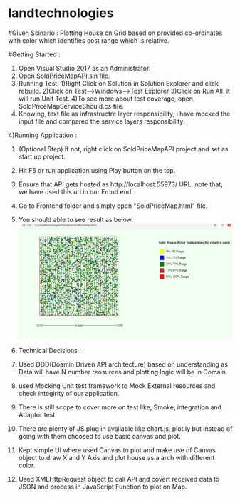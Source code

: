 # landtechnologies

#Given Scinario : Plotting House on Grid based on provided co-ordinates with color which identifies cost range which is relative.

#Getting Started : 

1) Open Visual Studio 2017 as an Administrator.
2) Open SoldPriceMapAPI.sln file. 
3) Running Test:
  1)Right Click on Solution in Solution Explorer and click rebuild.
  2)Click on Test-->Windows-->Test Explorer
  3)Click on Run All. it will run Unit Test.
  4)To see more about test coverage, open SoldPriceMapServiceShould.cs file.
  5) Knowing, text file as infrastructre layer responsibility, i have mocked the input file and compared the service layers                   responsibility.
  
4)Running Application : 
  1) (Optional Step) If not, right click on SoldPriceMapAPI project and set as start up project.
  2) Hit F5 or run application using Play button on the top.
  3) Ensure that API gets hosted as http://localhost:55973/ URL. note that, we have used this url in our Frond end.
  4) Go to Frontend folder and simply open "SoldPriceMap.html" file.
  5) You should able to see result as below.
  ![alt text](https://github.com/ashwini701/landtechnologies/blob/master/Capture.PNG)
  
5) Technical Decisions :
  1) Used DDD(Doamin Driven API architecture) based on understanding as Data will have N number reosurces and plotting logic will be in        Domain.
  2) used Mocking Unit test framework to Mock External resources and check integirity of our application.
  3) There is still scope to cover more on test like, Smoke, integration and Adaptor test. 
  4) There are plenty of JS plug in available like chart.js, plot.ly but instead of going with them choosed to use basic canvas and plot.
  5) Kept simple UI where used Canvas to plot and make use of Canvas object to draw X and Y Axis and plot house as a arch with different      color.
  6) Used XMLHttpRequest object to call API and covert received data to JSON and process in JavaScript Function to plot on Map.

  
